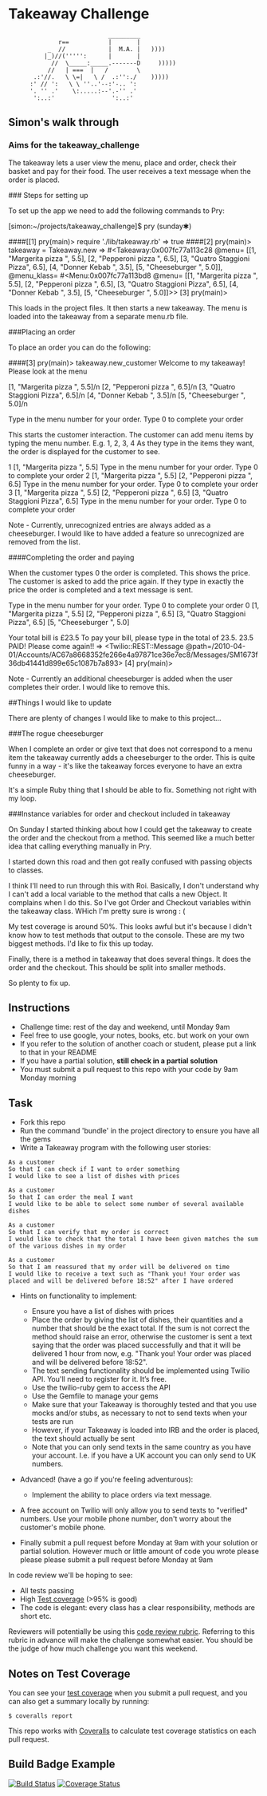 Takeaway Challenge
==================
```
                            _________
              r==           |       |
           _  //            |  M.A. |   ))))
          |_)//(''''':      |       |
            //  \_____:_____.-------D     )))))
           //   | ===  |   /        \
       .:'//.   \ \=|   \ /  .:'':./    )))))
      :' // ':   \ \ ''..'--:'-.. ':
      '. '' .'    \:.....:--'.-'' .'
       ':..:'                ':..:'

 ```

## Simon's walk through


### Aims for the takeaway_challenge

The takeaway lets a user view the menu, place and order, check their basket and pay for their food. The user receives a text message when the order is placed.

### Steps for setting up

To set up the app we need to add the following commands to Pry:

[simon:~/projects/takeaway_challenge]$ pry                                   (sunday✱)

####[[1] pry(main)> require './lib/takeaway.rb'
=> true
####[2] pry(main)> takeaway = Takeaway.new
=> #<Takeaway:0x007fc77a113c28
 @menu=
  [[1, "Margerita pizza       ", 5.5],
   [2, "Pepperoni pizza       ", 6.5],
   [3, "Quatro Staggioni Pizza", 6.5],
   [4, "Donner Kebab          ", 3.5],
   [5, "Cheeseburger          ", 5.0]],
 @menu_klass=
  #<Menu:0x007fc77a113bd8
   @menu=
    [[1, "Margerita pizza       ", 5.5],
     [2, "Pepperoni pizza       ", 6.5],
     [3, "Quatro Staggioni Pizza", 6.5],
     [4, "Donner Kebab          ", 3.5],
     [5, "Cheeseburger          ", 5.0]]>>
[3] pry(main)>

This loads in the project files.
It then starts a new takeaway.
The menu is loaded into the takeaway from a separate menu.rb file.


###Placing an order

To place an order you can do the following:

####[3] pry(main)> takeaway.new_customer
Welcome to my takeaway! Please look at the menu

[1, "Margerita pizza       ", 5.5]/n
[2, "Pepperoni pizza       ", 6.5]/n
[3, "Quatro Staggioni Pizza", 6.5]/n
[4, "Donner Kebab          ", 3.5]/n
[5, "Cheeseburger          ", 5.0]/n

Type in the menu number for your order. Type 0 to complete your order


This starts the customer interaction.
The customer can add menu items by typing the menu number.
E.g. 1, 2, 3, 4
As they type in the items they want, the order is displayed for the customer to see.

1
[1, "Margerita pizza       ", 5.5]
Type in the menu number for your order. Type 0 to complete your order
2
[1, "Margerita pizza       ", 5.5]
[2, "Pepperoni pizza       ", 6.5]
Type in the menu number for your order. Type 0 to complete your order
3
[1, "Margerita pizza       ", 5.5]
[2, "Pepperoni pizza       ", 6.5]
[3, "Quatro Staggioni Pizza", 6.5]
Type in the menu number for your order. Type 0 to complete your order

Note - Currently, unrecognized entries are always added as a cheeseburger. I would like to have added a feature so unrecognized are removed from the list.


####Completing the order and paying

When the customer types 0 the order is completed.
This shows the price.
The customer is asked to add the price again.
If they type in exactly the price the order is completed and a text message is sent.


Type in the menu number for your order. Type 0 to complete your order
0
[1, "Margerita pizza       ", 5.5]
[2, "Pepperoni pizza       ", 6.5]
[3, "Quatro Staggioni Pizza", 6.5]
[5, "Cheeseburger          ", 5.0]

Your total bill is £23.5
To pay your bill, please type in the total of 23.5.
23.5
PAID! Please come again!!
=> <Twilio::REST::Message @path=/2010-04-01/Accounts/AC67a8668352fe266e4a97871ce36e7ec8/Messages/SM1673f36db41441d899e65c1087b7a893>
[4] pry(main)>

Note - Currently an additional cheeseburger is added when the user completes their order. I would like to remove this.

##Things I would like to update

There are plenty of changes I would like to make to this project...


###The rogue cheeseburger

When I complete an order or give text that does not correspond to a menu item the takeaway currently adds a cheeseburger to the order. This is quite funny in a way - it's like the takeaway forces everyone to have an extra cheeseburger.

It's a simple Ruby thing that I should be able to fix. Something not right with my loop.


###Instance variables for order and checkout included in takeaway

On Sunday I started thinking about how I could get the takeaway to create the order and the checkout from a method. This seemed like a much better idea that calling everything manually in Pry.

I started down this road and then got really confused with passing objects to classes.

I think I'll need to run through this with Roi. Basically, I don't understand why I can't add a local variable to the method that calls a new Object. It complains when I do this. So I've got Order and Checkout variables within the takeaway class. WHich I'm pretty sure is wrong : (

My test coverage is around 50%. This looks awful but it's because I didn't know how to test methods that output to the console. These are my two biggest methods. I'd like to fix this up today.

Finally, there is a method in takeaway that does several things. It does the order and the checkout. This should be split into smaller methods.

So plenty to fix up. 















Instructions
-------

* Challenge time: rest of the day and weekend, until Monday 9am
* Feel free to use google, your notes, books, etc. but work on your own
* If you refer to the solution of another coach or student, please put a link to that in your README
* If you have a partial solution, **still check in a partial solution**
* You must submit a pull request to this repo with your code by 9am Monday morning

Task
-----

* Fork this repo
* Run the command 'bundle' in the project directory to ensure you have all the gems
* Write a Takeaway program with the following user stories:

```
As a customer
So that I can check if I want to order something
I would like to see a list of dishes with prices

As a customer
So that I can order the meal I want
I would like to be able to select some number of several available dishes

As a customer
So that I can verify that my order is correct
I would like to check that the total I have been given matches the sum of the various dishes in my order

As a customer
So that I am reassured that my order will be delivered on time
I would like to receive a text such as "Thank you! Your order was placed and will be delivered before 18:52" after I have ordered
```

* Hints on functionality to implement:
  * Ensure you have a list of dishes with prices
  * Place the order by giving the list of dishes, their quantities and a number that should be the exact total. If the sum is not correct the method should raise an error, otherwise the customer is sent a text saying that the order was placed successfully and that it will be delivered 1 hour from now, e.g. "Thank you! Your order was placed and will be delivered before 18:52".
  * The text sending functionality should be implemented using Twilio API. You'll need to register for it. It’s free.
  * Use the twilio-ruby gem to access the API
  * Use the Gemfile to manage your gems
  * Make sure that your Takeaway is thoroughly tested and that you use mocks and/or stubs, as necessary to not to send texts when your tests are run
  * However, if your Takeaway is loaded into IRB and the order is placed, the text should actually be sent
  * Note that you can only send texts in the same country as you have your account. I.e. if you have a UK account you can only send to UK numbers.

* Advanced! (have a go if you're feeling adventurous):
  * Implement the ability to place orders via text message.

* A free account on Twilio will only allow you to send texts to "verified" numbers. Use your mobile phone number, don't worry about the customer's mobile phone.
* Finally submit a pull request before Monday at 9am with your solution or partial solution.  However much or little amount of code you wrote please please please submit a pull request before Monday at 9am


In code review we'll be hoping to see:

* All tests passing
* High [Test coverage](https://github.com/makersacademy/course/blob/master/pills/test_coverage.md) (>95% is good)
* The code is elegant: every class has a clear responsibility, methods are short etc.

Reviewers will potentially be using this [code review rubric](docs/review.md).  Referring to this rubric in advance will make the challenge somewhat easier.  You should be the judge of how much challenge you want this weekend.

Notes on Test Coverage
------------------

You can see your [test coverage](https://github.com/makersacademy/course/blob/master/pills/test_coverage.md) when you submit a pull request, and you can also get a summary locally by running:

```
$ coveralls report
```

This repo works with [Coveralls](https://coveralls.io/) to calculate test coverage statistics on each pull request.

Build Badge Example
------------------

[![Build Status](https://travis-ci.org/makersacademy/takeaway-challenge.svg?branch=master)](https://travis-ci.org/makersacademy/takeaway-challenge)
[![Coverage Status](https://coveralls.io/repos/makersacademy/takeaway-challenge/badge.png)](https://coveralls.io/r/makersacademy/takeaway-challenge)
